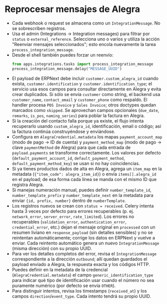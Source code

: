 # Reprocesar mensajes de Alegra

- Cada webhook o request se almacena como un `IntegrationMessage`. No se sobrescriben registros.
- Usa el admin (Integrations → Integration messages) para filtrar por `status` o `external_reference`. Selecciona uno o varios y utiliza la acción "Reenviar mensajes seleccionados"; esto encola nuevamente la tarea `process_integration_message`.
- Desde el shell también puedes forzar un reenvío:
  ```python
  from apps.integrations.tasks import process_integration_message
  process_integration_message.delay("MESSAGE_UUID")
  ```
- El payload de ERPNext debe incluir `customer.custom_alegra_id` cuando exista, `customer.identification` y `customer.identification_type`; el servicio usa esos campos para consultar directamente en Alegra y evita crear duplicados. Si sólo se envía `customer` como string, el backend usa `customer_name`, `contact_email` y `customer_phone` como respaldo. El handler procesa `POS Invoice` y `Sales Invoice`; otros doctypes quedan marcados como `skipped`. Se aprovechan campos opcionales (`due_date`, `remarks`, `is_pos`, `naming_series`) para poblar la factura en Alegra.
- Si la creación del contacto falla porque ya existe, el flujo intenta recuperarlo usando `custom_alegra_id`, identificación, email o código; así la factura continúa construyéndose y enviándose.
- Configura en `AlegraCredential.metadata` los mapas `payment_account_map` (modo de pago → ID de cuenta) y `payment_method_map` (modo de pago → clave `paymentMethod` de Alegra) para que cada entrada de `payload.payments` se transforme correctamente. Los valores por defecto (`default_payment_account_id`, `default_payment_method`, `default_payment_method_key`) se usan si no hay coincidencias.
- Si ya tienes productos dados de alta en Alegra, agrega un `item_map` en la metadata (`{"item_code": alegra_item_id}`) o envía `items[].alegra_id` en el payload; de esa forma cada línea se manda con el mismo ID que registra Alegra.
- Si manejas numeración manual, puedes definir `number_template_id`, `number_template_prefix` y `number_template_next` en la metadata para enviar `{id, prefix, number}` dentro de `numberTemplate`.
- Los registros nuevos se crean con `status = received`. Celery intenta hasta 3 veces por defecto para errores recuperables (p. ej. `network_error`, `server_error`, `rate_limited`). Los errores no recuperables (`validation_error`, `authentication_error`, `credential_error`, etc.) dejan el mensaje original en `processed` con un resumen liviano en `response_payload` (sin detalles sensibles) y no se reintentan automáticamente; corrige los datos en ERPNext y vuelve a enviar. Cada reintento automático genera un nuevo `IntegrationMessage` (misma dirección) con su propio UUID.
- Para ver los detalles completos del error, revisa el `IntegrationMessage` correspondiente a la dirección `outbound`; allí quedan guardados el payload enviado a Alegra, la respuesta exacta y los códigos HTTP.
- Puedes definir en la metadata de la credencial (`AlegraCredential.metadata`) el campo `generic_identification_type` para indicar qué tipo de identificación usar cuando el número no sea puramente numérico (por defecto se envía `OTHER`).
- Para distinguir intentos, revisa los timestamps (`received_at`) y los campos `direction`/`event_type`. Cada intento tendrá su propio UUID.

